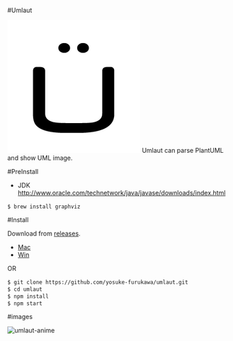 #Umlaut

![umlaut](./images/umlaut-icons.gif)
Umlaut can parse PlantUML and show UML image.

#PreInstall

- JDK http://www.oracle.com/technetwork/java/javase/downloads/index.html

```
$ brew install graphviz
```

#Install

Download from [releases](https://github.com/yosuke-furukawa/umlaut/releases).

- [Mac](https://github.com/yosuke-furukawa/umlaut/releases/download/v0.2.0/umlaut.app.zip)
- [Win](https://github.com/yosuke-furukawa/umlaut/releases/download/v0.2.0/umlaut.exe.zip)


OR

```
$ git clone https://github.com/yosuke-furukawa/umlaut.git
$ cd umlaut
$ npm install
$ npm start
```

#images


![umlaut-anime](./images/umlaut-anime.gif)
